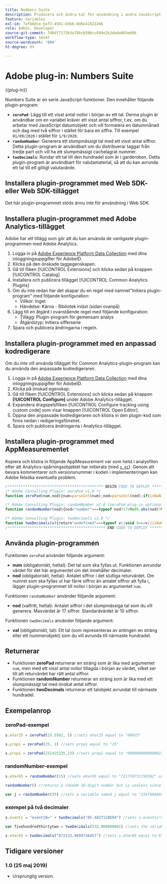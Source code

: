 ```yaml
---
title: Numbers Suite
description: Producera och ändra tal för användning i andra JavaScript-variabler.
feature: Variables
exl-id: 7af88dce-baf3-4581-b5b6-0d6e41922266
role: Admin, Developer
source-git-commit: 7d8df7173b3a78bcb506cc894e2b3deda003e696
workflow-type: tm+mt
source-wordcount: '604'
ht-degree: 0%

---
```


# Adobe plug-in: Numbers Suite

{{plug-in}}

Numbers Suite är en serie JavaScript-funktioner. Den innehåller följande plugin-program:

* **`zeroPad`**: Lägg till ett visst antal nollor i början av ett tal. Denna plugin är användbar om en variabel kräver ett visst antal siffror, t.ex. om du arbetar med JavaScript datumobjekt och vill formatera en datummånad och dag med två siffror i stället för bara en siffra. Till exempel `01/09/2020` i stället för `1/9/2020`.
* **`randomNumber`**: Generera ett slumpmässigt tal med ett visst antal siffror. Detta plugin-program är användbart om du distribuerar taggar från tredje part och vill ha ett slumpmässigt cachelagrat nummer.
* **`twoDecimals`**: Rundar ett tal till den hundradel som är i garderoben. Detta plugin-program är användbart för valutamaterial, så att du kan avrunda ett tal till ett giltigt valutavärde.

## Installera plugin-programmet med Web SDK- eller Web SDK-tillägget

Det här plugin-programmet stöds ännu inte för användning i Web SDK.

## Installera plugin-programmet med Adobe Analytics-tillägget

Adobe har ett tillägg som gör att du kan använda de vanligaste plugin-programmen med Adobe Analytics.

1. Logga in på [Adobe Experience Platform Data Collection](https://experience.adobe.com/data-collection) med dina inloggningsuppgifter för AdobeID.
1. Klicka på den önskade taggegenskapen.
1. Gå till fliken [!UICONTROL Extensions] och klicka sedan på knappen [!UICONTROL Catalog]
1. Installera och publicera tillägget [!UICONTROL Common Analytics Plugins]
1. Om du inte redan har det skapar du en regel med namnet&quot;Initiera plugin-program&quot; med följande konfiguration:
   * Villkor: Inget
   * Händelse: Kärna - Bibliotek inläst (sidan ovanpå)
1. Lägg till en åtgärd i ovanstående regel med följande konfiguration:
   * Tillägg: Plugin-program för gemensam analys
   * Åtgärdstyp: Initiera sifferserie
1. Spara och publicera ändringarna i regeln.

## Installera plugin-programmet med en anpassad kodredigerare

Om du inte vill använda tillägget för Common Analytics-plugin-program kan du använda den anpassade kodredigeraren.

1. Logga in på [Adobe Experience Platform Data Collection](https://experience.adobe.com/data-collection) med dina inloggningsuppgifter för AdobeID.
1. Klicka på önskad egenskap.
1. Gå till fliken [!UICONTROL Extensions] och klicka sedan på knappen **[!UICONTROL Configure]** under Adobe Analytics-tillägget.
1. Expandera dragspelsfliken [!UICONTROL Configure tracking using custom code] som visar knappen [!UICONTROL Open Editor].
1. Öppna den anpassade kodredigeraren och klistra in den plugin-kod som finns nedan i redigeringsfönstret.
1. Spara och publicera ändringarna i Analytics-tillägget.

## Installera plugin-programmet med AppMeasurementet

Kopiera och klistra in följande AppMeasurement var som helst i analysfilen efter att Analytics-spårningsobjektet har initierats (med [`s_gi`](../functions/s-gi.md)). Genom att bevara kommentarer och versionsnummer i koden i implementeringen kan Adobe felsöka eventuella problem.

```js
/******************************************* BEGIN CODE TO DEPLOY *******************************************/
/* Adobe Consulting Plugin: zeroPad v1.0 */
function zeroPad(num,nod){num=parseInt(num);nod=parseInt(nod);if(isNaN(num)||isNaN(nod))return"";var c=nod-num.toString().length+ 1;return Array(+(0<c&&c)).join("0")+num};

/* Adobe Consulting Plugin: randomNumber v2.0 (zeroPad plug-in optional)*/
function randomNumber(nod){nod="number"===typeof nod?17>Math.abs(nod)?Math.round(Math.abs(nod)):17:10;for(var a="1",c=0;c<nod;c++) a+="0";a=Number(a);a=Math.floor(Math.random().toFixed(nod)*a)+"";a.length!==nod&&"undefined"!==typeof zeroPad&&(a=zeroPad(a,nod)); return a};

/* Adobe Consulting Plugin: twoDecimals v1.0 */
function twoDecimals(v){return"undefined"===typeof v||void 0===v||isNaN(v)?0:Number(Number(v).toFixed(2))};
/******************************************** END CODE TO DEPLOY ********************************************/
```

## Använda plugin-programmen

Funktionen `zeroPad` använder följande argument:

* **num** (obligatoriskt, heltal): Det tal som ska fyllas ut. Funktionen avrundar värdet för det här argumentet om det innehåller decimaler.
* **nod** (obligatoriskt, heltal): Antalet siffror i det slutliga returvärdet. Om numret som ska fyllas ut har färre siffror än antalet siffror att fylla i, lägger plugin-programmet till nollor i början av argumentet `num`.

Funktionen `randomNumber` använder följande argument:

* **nod** (valfritt, heltal): Antalet siffror i det slumpmässiga tal som du vill generera. Maxvärdet är 17 siffror. Standardvärdet är 10 siffror.

Funktionen `twoDecimals` använder följande argument:

* **val** (obligatoriskt, tal): Ett tal (som representeras av antingen en sträng eller ett nummerobjekt) som du vill avrunda till närmaste hundradel.

## Returnerar

* Funktionen **zeroPad** returnerar en sträng som är lika med argumentet `num`, men med ett visst antal nollor tillagda i början av värdet, vilket ser till att returvärdet har rätt antal siffror.
* Funktionen **randomNumber** returnerar en sträng som är lika med ett slumpmässigt tal med önskat antal siffror.
* Funktionen **twoDecimals** returnerar ett talobjekt avrundat till närmaste hundradel.

## Exempelanrop

### zeroPad-exempel

```js
s.eVar25 = zeroPad(25.5562, 5) //sets eVar25 equal to "00025"

s.prop1 = zeroPad(25, 1) //sets prop1 equal to "25"

s.prop1 = zeroPad(232425235,23) //sets prop1 equal to "00000000000000232425235"
```

### randomNumber-exempel

```js
s.eVar65 = randomNumber(15) //sets eVar65 equal to "721759731750342" or some other random 15-digit number

randomNumber() //returns a random 10-digit number but is useless since this isn't used in an expression

var j = randomNumber(35) //sets a variable named j equal to "15476068651810060" or another random 17-digit number
```

### exempel på två decimaler

```js
s.events = "event10=" + twoDecimals("85.4827128694") //sets s.events="event10=85.48"

var fivehundredthirtytwo = twoDecimals(532.000000001) //sets the variable fivehundredthirtytwo equal to 532

s.eVar65 = twoDecimals("672132.9699736457") //sets s.eVar65 equal to 672132.97
```

## Tidigare versioner

### 1.0 (25 maj 2019)

* Ursprunglig version.
